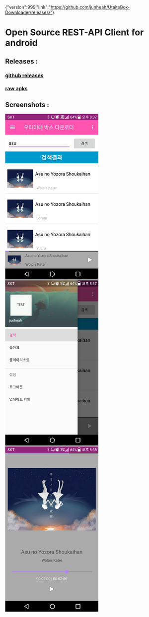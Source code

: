 {"version":999,"link":"https://github.com/junheah/UtaiteBox-Downloader/releases/"}

# Open Source REST-API Client for android #

## Releases : ##
### [github releases](https://github.com/junheah/UtaiteBox-Downloader/releases) ###
### [raw apks](app/release) ###
## Screenshots : ##
<img src="screenshots/screenshot_search.png" width="300">
<img src="screenshots/screenshot_drawer.png" width="300">
<img src="screenshots/screenshot_player.png" width="300">
